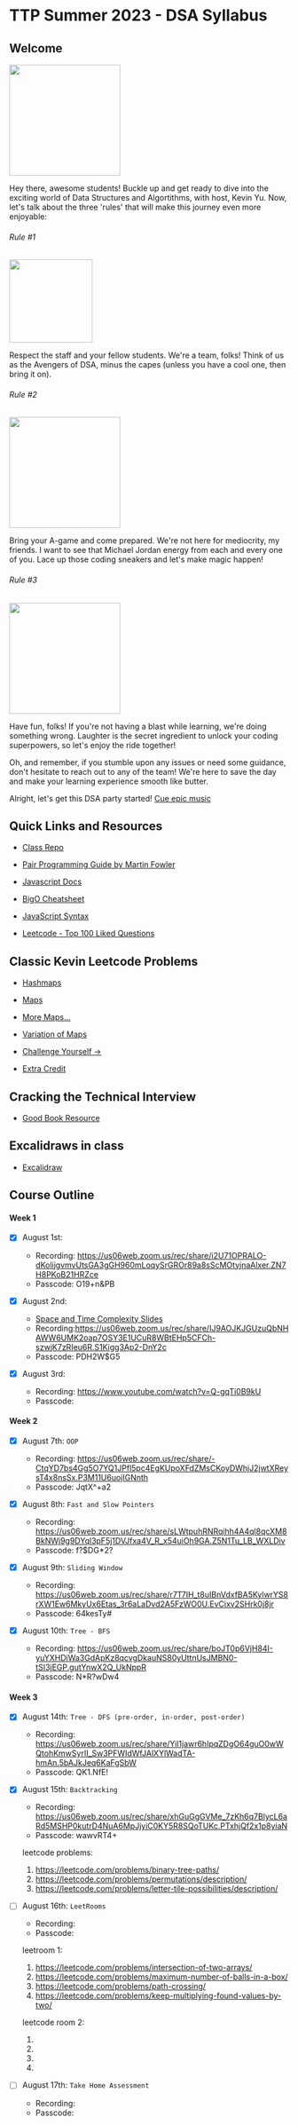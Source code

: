 # TTP Summer 2023 - DSA Syllabus

## Welcome

<img src='https://media4.giphy.com/media/3o6Yg4GUVgIUg3bf7W/giphy.gif?cid=ecf05e47wuqpv8sns52wd76pwqi9g4pnc7g7aouvpr7x1q54&ep=v1_gifs_search&rid=giphy.gif&ct=g' width='200'>

Hey there, awesome students! Buckle up and get ready to dive into the exciting world of Data Structures and Algortithms, with host, Kevin Yu. Now, let's talk about the three 'rules' that will make this journey even more enjoyable:

###### Rule #1

<img src='https://media0.giphy.com/media/l5s71uAp3CzKwxwkoZ/giphy.gif?cid=ecf05e47yla1j0wkaqp14xeo8vear7mpb62dc8c9ojik4swv&ep=v1_gifs_search&rid=giphy.gif&ct=g' width='150'>

Respect the staff and your fellow students. We're a team, folks! Think of us as the Avengers of DSA, minus the capes (unless you have a cool one, then bring it on).

###### Rule #2

<img src='https://media0.giphy.com/media/3o6ozpypYSQg6nJ5rq/giphy.gif?cid=ecf05e47qvth2e5m8qkwclafia4sy9uiszgx7myu13mdd71r&ep=v1_gifs_search&rid=giphy.gif&ct=g' width='200'>

Bring your A-game and come prepared. We're not here for mediocrity, my friends. I want to see that Michael Jordan energy from each and every one of you. Lace up those coding sneakers and let's make magic happen!

###### Rule #3

<img src='https://media0.giphy.com/media/s2qXK8wAvkHTO/giphy.gif?cid=ecf05e47138ykz5yaplfziaqsfcz9ybsfne8jlprnow1n6jx&ep=v1_gifs_search&rid=giphy.gif&ct=g' width='200'>

Have fun, folks! If you're not having a blast while learning, we're doing something wrong. Laughter is the secret ingredient to unlock your coding superpowers, so let's enjoy the ride together!

Oh, and remember, if you stumble upon any issues or need some guidance, don't hesitate to reach out to any of the team! We're here to save the day and make your learning experience smooth like butter.

Alright, let's get this DSA party started! [Cue epic music](https://www.youtube.com/watch?v=dQw4w9WgXcQ&ab_channel=RickAstley)

## Quick Links and Resources

- [Class Repo](https://github.com/aguilana/ttp-summer-2023-dsa)

- [Pair Programming Guide by Martin Fowler](https://martinfowler.com/articles/on-pair-programming.html)

- [Javascript Docs](https://developer.mozilla.org/en-US/docs/Web/JavaScript)

- [BigO Cheatsheet](https://www.bigocheatsheet.com/)

- [JavaScript Syntax](https://javascript.info/)

- [Leetcode - Top 100 Liked Questions](https://leetcode.com/problem-list/top-100-liked-questions/)

## Classic Kevin Leetcode Problems

- [Hashmaps](https://leetcode.com/problems/contains-duplicate/)

- [Maps](https://leetcode.com/problems/valid-anagram/)

- [More Maps...](https://leetcode.com/problems/two-sum/)

- [Variation of Maps](https://leetcode.com/problems/maximum-number-of-pairs-in-array/)

- [Challenge Yourself ->](https://leetcode.com/problems/max-number-of-k-sum-pairs/description/)

- [ Extra Credit](https://leetcode.com/problems/equal-row-and-column-pairs/)

## Cracking the Technical Interview

- [Good Book Resource](https://www.crackingthecodinginterview.com/)

## Excalidraws in class

- [Excalidraw](https://excalidraw.com/#room=648ace67d467df61fe39,UWUOgzc2iQBKA0i-kpxSTg)

## Course Outline

#### Week 1

- [x] August 1st:

  - Recording: https://us06web.zoom.us/rec/share/i2U71OPRALO-dKolijgvmvUtsGA3gGH960mLoqySrGROr89a8sScMOtyjnaAlxer.ZN7H8PKoB21HRZce
  - Passcode: O19+n&PB

- [x] August 2nd:

  - [ Space and Time Complexity Slides ](https://docs.google.com/presentation/d/1j3e7zPaZnDmAZoXeq729RXg68ZQyE_iu/edit#slide=id.p1)
  - Recording:https://us06web.zoom.us/rec/share/IJ9AOJKJGUzuQbNHAWW6UMK2oap7OSY3E1UCuR8WBtEHp5CFCh-szwjK7zRIeu6R.S1Kigg3Ap2-DnY2c
  - Passcode: PDH2W$G5

- [x] August 3rd:

  - Recording: https://www.youtube.com/watch?v=Q-gqTi0B9kU
  - Passcode:

#### Week 2

- [x] August 7th: `OOP`

  - Recording: https://us06web.zoom.us/rec/share/-CtqYD7bs4Gg5O7YQ1JPfl5pc4EgKUpoXFdZMsCKoyDWhjJ2jwtXReysT4x8nsSx.P3M11U6uojIGNnth
  - Passcode: JqtX^+a2

- [x] August 8th: `Fast and Slow Pointers`

  - Recording: https://us06web.zoom.us/rec/share/sLWtpuhRNRqihh4A4ql8qcXM8BkNWj9g9DYql3pF5j1DVJfxa4V_R_x54uiOh9GA.Z5N1Tu_LB_WXLDiv
  - Passcode: f?$DG\*2?

- [x] August 9th: `Sliding Window`

  - Recording: https://us06web.zoom.us/rec/share/r7T7IH_t8uIBnVdxfBA5KylwrYS8rXW1Ew6MkyUx6Etas_3r6aLaDvd2A5FzWO0U.EvCixv2SHrk0j8jr
  - Passcode: 64kesTy#

- [x] August 10th: `Tree - BFS`
  - Recording: https://us06web.zoom.us/rec/share/boJT0p6VjH84I-yuYXHDiWa3GdApKz8qcvgDkauNS80yUttnUsJMBN0-tSI3jEGP.gutYnwX2Q_UkNppR
  - Passcode: N\*R?wDw4

#### Week 3

- [x] August 14th: `Tree - DFS (pre-order, in-order, post-order)`

  - Recording: https://us06web.zoom.us/rec/share/Yil1jawr6hIpqZDgO64guO0wWQtohKmwSyrII_Sw3PFWIdWfJAlXYlWadTA-hmAn.5bAJkJeq6KaFgSbW
  - Passcode: QK1.NfE!

- [x] August 15th: `Backtracking`

  - Recording: https://us06web.zoom.us/rec/share/xhGuGgGVMe_7zKh6q7BlycL6aRd5MSHP0kutrD4NuA6MpJjyiC0KY5R8SQoTUKc.PTxhjQf2x1p8yiaN
  - Passcode: wawvRT4+

  leetcode problems:

  1. https://leetcode.com/problems/binary-tree-paths/
  2. https://leetcode.com/problems/permutations/description/
  3. https://leetcode.com/problems/letter-tile-possibilities/description/

- [ ] August 16th: `LeetRooms`

  - Recording:
  - Passcode:

  leetroom 1:

  1. https://leetcode.com/problems/intersection-of-two-arrays/
  2. https://leetcode.com/problems/maximum-number-of-balls-in-a-box/
  3. https://leetcode.com/problems/path-crossing/
  4. https://leetcode.com/problems/keep-multiplying-found-values-by-two/

  leetcode room 2:

  1.
  2.
  3.
  4.

- [ ] August 17th: `Take Home Assessment`

  - Recording:
  - Passcode:
